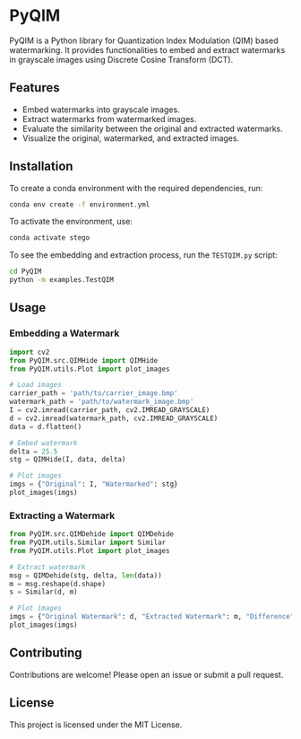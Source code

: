 # PyQIM

PyQIM is a Python library for Quantization Index Modulation (QIM) based watermarking. It provides functionalities to embed and extract watermarks in grayscale images using Discrete Cosine Transform (DCT).

## Features

- Embed watermarks into grayscale images.
- Extract watermarks from watermarked images.
- Evaluate the similarity between the original and extracted watermarks.
- Visualize the original, watermarked, and extracted images.

## Installation

To create a conda environment with the required dependencies, run:

```bash
conda env create -f environment.yml
```

To activate the environment, use:

```bash
conda activate stego
```

To see the embedding and extraction process, run the `TESTQIM.py` script:
```bash
cd PyQIM
python -m examples.TestQIM
```

## Usage

### Embedding a Watermark

```python
import cv2
from PyQIM.src.QIMHide import QIMHide
from PyQIM.utils.Plot import plot_images

# Load images
carrier_path = 'path/to/carrier_image.bmp'
watermark_path = 'path/to/watermark_image.bmp'
I = cv2.imread(carrier_path, cv2.IMREAD_GRAYSCALE)
d = cv2.imread(watermark_path, cv2.IMREAD_GRAYSCALE)
data = d.flatten()

# Embed watermark
delta = 25.5
stg = QIMHide(I, data, delta)

# Plot images
imgs = {"Original": I, "Watermarked": stg}
plot_images(imgs)
```

### Extracting a Watermark

```python
from PyQIM.src.QIMDehide import QIMDehide
from PyQIM.utils.Similar import Similar
from PyQIM.utils.Plot import plot_images

# Extract watermark
msg = QIMDehide(stg, delta, len(data))
m = msg.reshape(d.shape)
s = Similar(d, m)

# Plot images
imgs = {"Original Watermark": d, "Extracted Watermark": m, "Difference": np.bitwise_xor(d, m)}
plot_images(imgs)
```

## Contributing

Contributions are welcome! Please open an issue or submit a pull request.

## License

This project is licensed under the MIT License.